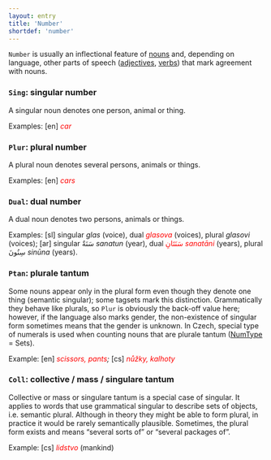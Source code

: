 ```yaml
---
layout: entry
title: 'Number'
shortdef: 'number'
---
```


`Number` is usually an inflectional feature of [nouns](u-pos/NOUN) and,
depending on language, other parts of speech ([adjectives](u-pos/ADJ),
[verbs](u-pos/VERB)) that mark agreement with nouns.

### `Sing`: singular number

A singular noun denotes one person, animal or thing.

Examples: [en] <I><span style='color:red'>car</span></I>

### `Plur`: plural number

A plural noun denotes several persons, animals or things.

Examples: [en] <I><span style='color:red'>cars</span></I>

### `Dual`: dual number

A dual noun denotes two persons, animals or things.

Examples:
[sl] singular <I>glas</I> (voice), dual <I><span style='color:red'>glasova</span></I> (voices), plural <I>glasovi</I> (voices);
[ar] singular سَنَةٌ <I>sanatun</I> (year), dual <span style='color:red'>سَنَتَانِ <I>sanatāni</I></span> (years), plural سِنُونَ <I>sinūna</I> (years).

### `Ptan`: plurale tantum

Some nouns
appear only in the plural form even though they denote one thing
(semantic singular); some tagsets mark this distinction.
Grammatically they behave like plurals, so `Plur` is
obviously the back-off value here; however, if the language also
marks gender, the non-existence of singular form sometimes means that
the gender is unknown. In
Czech, special type of numerals is used when counting nouns that are
plurale tantum ([NumType]() = Sets).

Example:
[en] <I><span style='color:red'>scissors, pants</span>;</I>
[cs] <I><span style='color:red'>nůžky, kalhoty</span></I>

### `Coll`: collective / mass / singulare tantum

Collective or
mass or singulare tantum is a special case of singular. It
applies to words that use grammatical singular to describe sets of
objects, i.e. semantic plural. Although in theory they might be able
to form plural, in practice it would be rarely semantically
plausible. Sometimes, the plural form exists and means &ldquo;several
sorts of&rdquo; or
&ldquo;several packages of&rdquo;.

Example: [cs] <I><span style='color:red'>lidstvo</span></I> (mankind)
